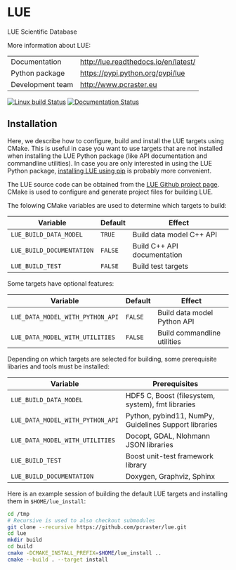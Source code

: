 # LUE
LUE Scientific Database


More information about LUE:

|                  |                                      |
| -----------------|--------------------------------------|
| Documentation    | http://lue.readthedocs.io/en/latest/ |
| Python package   | https://pypi.python.org/pypi/lue     |
| Development team | http://www.pcraster.eu               |



[![Linux build Status](https://travis-ci.org/pcraster/lue.svg?branch=master)](https://travis-ci.org/pcraster/lue) [![Documentation Status](https://readthedocs.org/projects/docs/badge/)](https://lue.readthedocs.io/en/latest)


## Installation
Here, we describe how to configure, build and install the LUE
targets using CMake. This is useful in case you want to use targets
that are not installed when installing the LUE Python package (like
API documentation and commandline utilities). In case you are only
interested in using the LUE Python package, [installing LUE using
pip](https://lue.readthedocs.io/en/latest/installation.html) is probably
more convenient.

The LUE source code can be obtained from the [LUE Github project
page](https://github.com/pcraster/lue). CMake is used to configure and
generate project files for building LUE.

The folowing CMake variables are used to determine which targets to build:

| Variable | Default | Effect |
| -------- | ------  | ------ |
| `LUE_BUILD_DATA_MODEL` | `TRUE` | Build data model C++ API |
| `LUE_BUILD_DOCUMENTATION` | `FALSE` | Build C++ API documentation |
| `LUE_BUILD_TEST` | `FALSE` | Build test targets |

Some targets have optional features:

| Variable | Default | Effect |
| -------- | ------  | ------ |
| `LUE_DATA_MODEL_WITH_PYTHON_API` | `FALSE` | Build data model Python API |
| `LUE_DATA_MODEL_WITH_UTILITIES` | `FALSE` | Build commandline utilities |

Depending on which targets are selected for building, some prerequisite
libaries and tools must be installed:

| Variable | Prerequisites |
| -------- | ------------- |
| `LUE_BUILD_DATA_MODEL` | HDF5 C, Boost (filesystem, system), fmt libraries |
| `LUE_DATA_MODEL_WITH_PYTHON_API` | Python, pybind11, NumPy, Guidelines Support libraries |
| `LUE_DATA_MODEL_WITH_UTILITIES` | Docopt, GDAL, Nlohmann JSON libraries |
| `LUE_BUILD_TEST` | Boost unit-test framework library |
| `LUE_BUILD_DOCUMENTATION` | Doxygen, Graphviz, Sphinx |

Here is an example session of building the default LUE targets and installing them in `$HOME/lue_install`:

```bash
cd /tmp
# Recursive is used to also checkout submodules
git clone --recursive https://github.com/pcraster/lue.git
cd lue
mkdir build
cd build
cmake -DCMAKE_INSTALL_PREFIX=$HOME/lue_install ..
cmake --build . --target install
```
